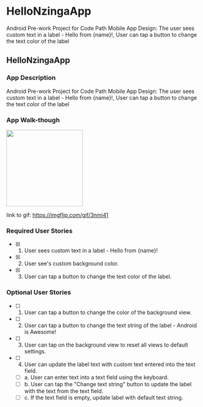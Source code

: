 # HelloNzingaApp
Android Pre-work Project for Code Path Mobile App Design: The user sees custom text in a label - Hello from {name}!, User can tap a button to change the text color of the label

## HelloNzingaApp

### App Description
Android Pre-work Project for Code Path Mobile App Design: The user sees custom text in a label - Hello from {name}!, User can tap a button to change the text color of the label

### App Walk-though   
<img src="https://i.imgflip.com/3nmi41.gif" width=200><br>

link to gif: https://imgflip.com/gif/3nmi41

### Required User Stories
- [x] 1. User sees custom text in a label - Hello from {name}!
- [x] 2. User see's custom background color.
- [x] 3. User can tap a button to change the text color of the label.

### Optional User Stories
- [ ] 1. User can tap a button to change the color of the background view.  
- [ ] 2. User can tap a button to change the text string of the label - Android is Awesome!  
- [ ] 3. User can tap on the background view to reset all views to default settings.  
- [ ] 4. User can update the label text with custom text entered into the text field.  
   - [ ] a. User can enter text into a text field using the keyboard.  
   - [ ] b. User can tap the "Change text string" button to update the label with the text from the text field.  
   - [ ] c. If the text field is empty, update label with default text string.  
